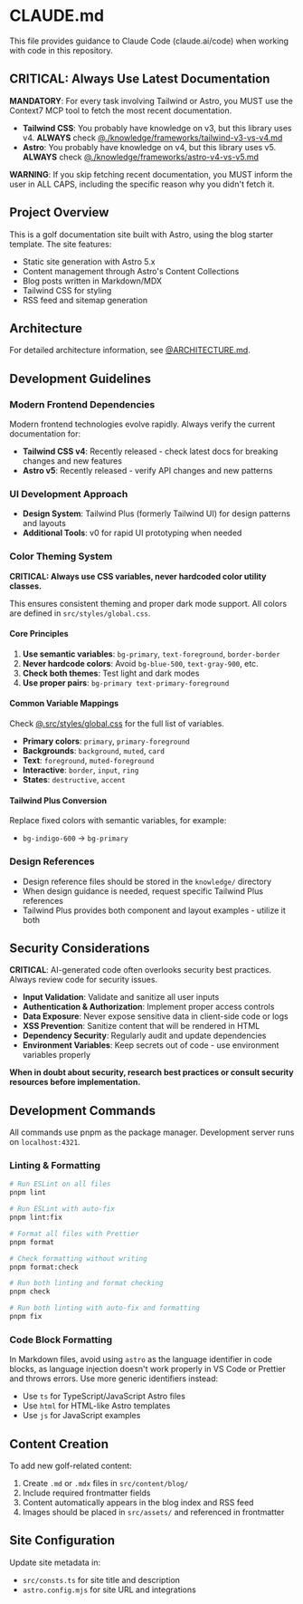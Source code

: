 # CLAUDE.md

This file provides guidance to Claude Code (claude.ai/code) when working with code in this repository.

## CRITICAL: Always Use Latest Documentation

**MANDATORY**: For every task involving Tailwind or Astro, you MUST use the Context7 MCP tool to fetch the most recent documentation.

- **Tailwind CSS**: You probably have knowledge on v3, but this library uses v4. **ALWAYS** check [@./knowledge/frameworks/tailwind-v3-vs-v4.md](./knowledge/frameworks/tailwind-v3-vs-v4.md)
- **Astro**: You probably have knowledge on v4, but this library uses v5. **ALWAYS** check [@./knowledge/frameworks/astro-v4-vs-v5.md](./knowledge/frameworks/astro-v4-vs-v5.md)

**WARNING**: If you skip fetching recent documentation, you MUST inform the user in ALL CAPS, including the specific reason why you didn't fetch it.

## Project Overview

This is a golf documentation site built with Astro, using the blog starter template. The site features:

- Static site generation with Astro 5.x
- Content management through Astro's Content Collections
- Blog posts written in Markdown/MDX
- Tailwind CSS for styling
- RSS feed and sitemap generation

## Architecture

For detailed architecture information, see [@ARCHITECTURE.md](ARCHITECTURE.md).

## Development Guidelines

### Modern Frontend Dependencies

Modern frontend technologies evolve rapidly. Always verify the current documentation for:

- **Tailwind CSS v4**: Recently released - check latest docs for breaking changes and new features
- **Astro v5**: Recently released - verify API changes and new patterns

### UI Development Approach

- **Design System**: Tailwind Plus (formerly Tailwind UI) for design patterns and layouts
- **Additional Tools**: v0 for rapid UI prototyping when needed

### Color Theming System

**CRITICAL: Always use CSS variables, never hardcoded color utility classes.**

This ensures consistent theming and proper dark mode support. All colors are defined in `src/styles/global.css`.

#### Core Principles

1. **Use semantic variables**: `bg-primary`, `text-foreground`, `border-border`
2. **Never hardcode colors**: Avoid `bg-blue-500`, `text-gray-900`, etc.
3. **Check both themes**: Test light and dark modes
4. **Use proper pairs**: `bg-primary text-primary-foreground`

#### Common Variable Mappings

Check [@.src/styles/global.css](./src/styles/global.css) for the full list of variables.

- **Primary colors**: `primary`, `primary-foreground`
- **Backgrounds**: `background`, `muted`, `card`
- **Text**: `foreground`, `muted-foreground`
- **Interactive**: `border`, `input`, `ring`
- **States**: `destructive`, `accent`

#### Tailwind Plus Conversion

Replace fixed colors with semantic variables, for example:

- `bg-indigo-600` → `bg-primary`

### Design References

- Design reference files should be stored in the `knowledge/` directory
- When design guidance is needed, request specific Tailwind Plus references
- Tailwind Plus provides both component and layout examples - utilize it both

## Security Considerations

**CRITICAL**: AI-generated code often overlooks security best practices. Always review code for security issues.

- **Input Validation**: Validate and sanitize all user inputs
- **Authentication & Authorization**: Implement proper access controls
- **Data Exposure**: Never expose sensitive data in client-side code or logs
- **XSS Prevention**: Sanitize content that will be rendered in HTML
- **Dependency Security**: Regularly audit and update dependencies
- **Environment Variables**: Keep secrets out of code - use environment variables properly

**When in doubt about security, research best practices or consult security resources before implementation.**

## Development Commands

All commands use pnpm as the package manager. Development server runs on `localhost:4321`.

### Linting & Formatting

```bash
# Run ESLint on all files
pnpm lint

# Run ESLint with auto-fix
pnpm lint:fix

# Format all files with Prettier
pnpm format

# Check formatting without writing
pnpm format:check

# Run both linting and format checking
pnpm check

# Run both linting with auto-fix and formatting
pnpm fix
```

### Code Block Formatting

In Markdown files, avoid using `astro` as the language identifier in code blocks, as language injection doesn't work properly in VS Code or Prettier and throws errors. Use more generic identifiers instead:

- Use `ts` for TypeScript/JavaScript Astro files
- Use `html` for HTML-like Astro templates
- Use `js` for JavaScript examples

## Content Creation

To add new golf-related content:

1. Create `.md` or `.mdx` files in `src/content/blog/`
2. Include required frontmatter fields
3. Content automatically appears in the blog index and RSS feed
4. Images should be placed in `src/assets/` and referenced in frontmatter

## Site Configuration

Update site metadata in:

- `src/consts.ts` for site title and description
- `astro.config.mjs` for site URL and integrations
